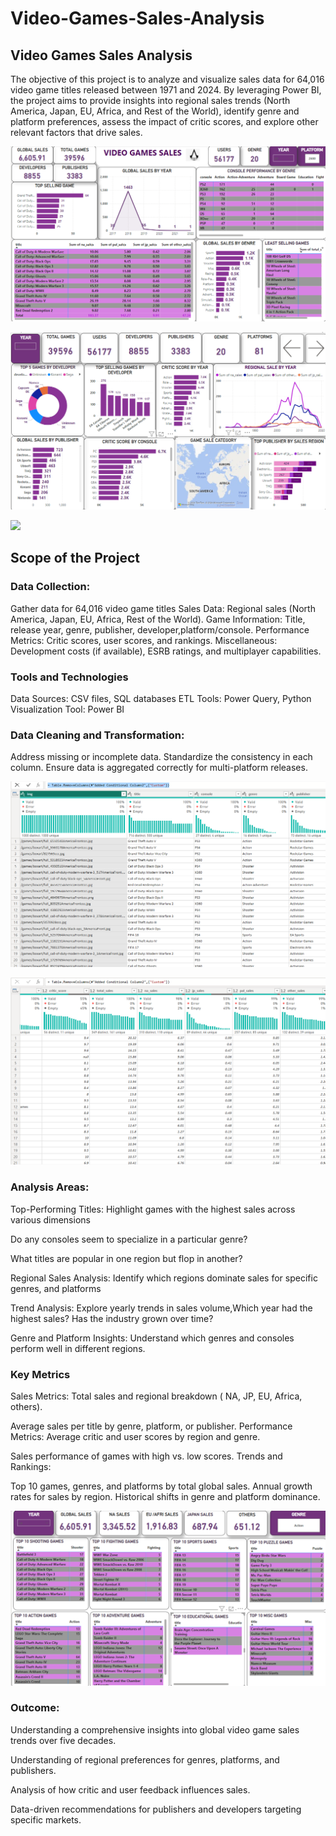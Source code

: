 # Video-Games-Sales-Analysis

## Video Games Sales Analysis

The objective of this project is to analyze and visualize sales data for 64,016 video game titles released between 1971 and 2024. By leveraging Power BI, the project aims to provide insights into regional sales trends (North America, Japan, EU, Africa, and Rest of the World), identify genre and platform preferences, assess the impact of critic scores, and explore other relevant factors that drive sales.

![Dashboard](https://github.com/Xharity/Video-Games-Sales-Analysis/blob/main/Screenshot%202024-12-12%20091952.png?raw=true)

![Dashboard](https://github.com/Xharity/Video-Games-Sales-Analysis/blob/main/Screenshot%202024-12-13%20144050.png?raw=true)

![]([https://github.com/Xharity/Video-Games-Sales-Analysis/blob/main/Screenshot%202024-12-12%20092049.png?raw=true) 




## Scope of the Project
### Data Collection:
Gather data for 64,016 video game titles 
Sales Data: Regional sales (North America, Japan, EU, Africa, Rest of the World).
Game Information: Title, release year, genre, publisher, developer,platform/console.
Performance Metrics: Critic scores, user scores, and rankings.
Miscellaneous: Development costs (if available), ESRB ratings, and multiplayer capabilities.

### Tools and Technologies
Data Sources: CSV files, SQL databases
ETL Tools: Power Query, Python 
Visualization Tool: Power BI 

### Data Cleaning and Transformation:

Address missing or incomplete data.
Standardize the consistency in each column.
Ensure data is aggregated correctly for multi-platform releases.

![](https://github.com/Xharity/Video-Games-Sales-Analysis/blob/main/Screenshot%202024-12-12%20093656.png?raw=true)

![](https://github.com/Xharity/Video-Games-Sales-Analysis/blob/main/Screenshot%202024-12-12%20093718.png?raw=true)

### Analysis Areas:
Top-Performing Titles: Highlight games with the highest sales across various dimensions

Do any consoles seem to specialize in a particular genre?

What titles are popular in one region but flop in another?

Regional Sales Analysis: Identify which regions dominate sales for specific genres, and platforms

Trend Analysis: Explore yearly trends in sales volume,Which year had the highest sales? Has the industry grown over time?

Genre and Platform Insights: Understand which genres and consoles perform well in different regions.

### Key Metrics 
Sales Metrics: Total sales and regional breakdown ( NA, JP, EU, Africa, others).

Average sales per title by genre, platform, or publisher.
Performance Metrics: Average critic and user scores by region and genre.

Sales performance of games with high vs. low scores.
Trends and Rankings:

Top 10 games, genres, and platforms by total global sales.
Annual growth rates for sales by region.
Historical shifts in genre and platform dominance.

![](https://github.com/Xharity/Video-Games-Sales-Analysis/blob/main/Screenshot%202024-12-12%20092049.png?raw=true)

### Outcome:
Understanding a comprehensive insights into global video game sales trends over five decades.

Understanding of regional preferences for genres, platforms, and publishers.

Analysis of how critic and user feedback influences sales.

Data-driven recommendations for publishers and developers targeting specific markets.
